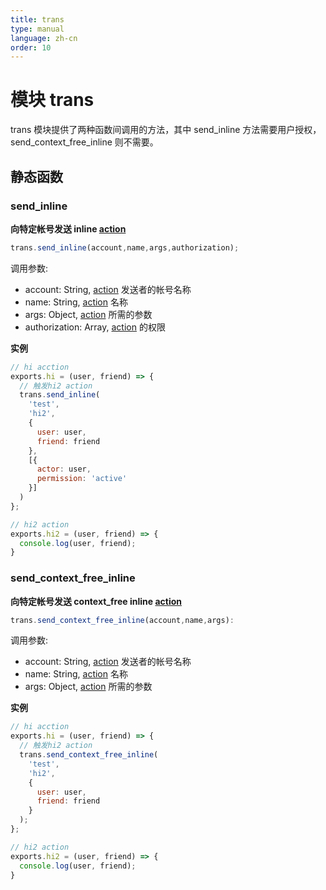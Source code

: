 ```yaml
---
title: trans
type: manual
language: zh-cn
order: 10
---
```

# 模块 trans
trans 模块提供了两种函数间调用的方法，其中 send_inline 方法需要用户授权，send_context_free_inline 则不需要。

## 静态函数

### send_inline
**向特定帐号发送 inline [action](index.html)**

```javascript
trans.send_inline(account,name,args,authorization);
```

调用参数:

- account: String, [action](index.html) 发送者的帐号名称
- name: String, [action](index.html) 名称
- args: Object, [action](index.html) 所需的参数
- authorization: Array, [action](index.html) 的权限

**实例**

```JavaScript
// hi acction
exports.hi = (user, friend) => {
  // 触发hi2 action
  trans.send_inline(
    'test', 
    'hi2', 
    {
      user: user, 
      friend: friend
    }, 
    [{
      actor: user, 
      permission: 'active'
    }]
  )
};

// hi2 action
exports.hi2 = (user, friend) => {
  console.log(user, friend);
}
```




### send_context_free_inline
**向特定帐号发送 context_free inline [action](index.html)**

```javascript
trans.send_context_free_inline(account,name,args):
```

调用参数:

- account: String, [action](index.html) 发送者的帐号名称
- name: String, [action](index.html) 名称
- args: Object, [action](index.html) 所需的参数

**实例**

```JavaScript
// hi acction
exports.hi = (user, friend) => {
  // 触发hi2 action
  trans.send_context_free_inline(
    'test', 
    'hi2', 
    { 
      user: user, 
      friend: friend 
    }
  );
};

// hi2 action
exports.hi2 = (user, friend) => {
  console.log(user, friend);
}
```



